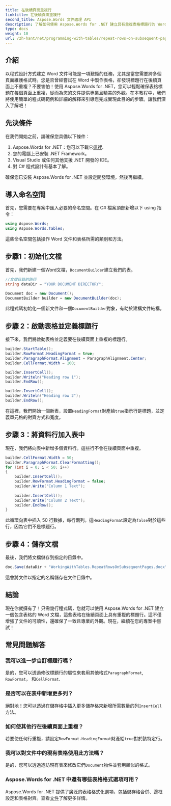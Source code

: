 ```yaml
---
title: 在後續頁面重複行
linktitle: 在後續頁面重複行
second_title: Aspose.Words 文件處理 API
description: 了解如何使用 Aspose.Words for .NET 建立具有重複表格標題行的 Word 文件。遵循本指南可確保文件專業且精緻。
type: docs
weight: 10
url: /zh-hant/net/programming-with-tables/repeat-rows-on-subsequent-pages/
---
```

## 介紹

以程式設計方式建立 Word 文件可能是一項艱鉅的任務，尤其是當您需要跨多個頁面維護格式時。您是否曾經嘗試在 Word 中製作表格，卻發現標題行在後續頁面上不重複？不要害怕！使用 Aspose.Words for .NET，您可以輕鬆確保表格標題在每個頁面上重複，從而為您的文件提供專業且精美的外觀。在本教程中，我們將使用簡單的程式碼範例和詳細的解釋來引導您完成實現此目的的步驟。讓我們深入了解吧！

## 先決條件

在我們開始之前，請確保您具備以下條件：

1.  Aspose.Words for .NET：您可以下載它[這裡](https://releases.aspose.com/words/net/).
2. 您的電腦上已安裝 .NET Framework。
3. Visual Studio 或任何其他支援 .NET 開發的 IDE。
4. 對 C# 程式設計有基本了解。

確保您已安裝 Aspose.Words for .NET 並設定開發環境，然後再繼續。

## 導入命名空間

首先，您需要在專案中匯入必要的命名空間。在 C# 檔案頂部新增以下 using 指令：

```csharp
using Aspose.Words;
using Aspose.Words.Tables;
```

這些命名空間包括操作 Word 文件和表格所需的類別和方法。

## 步驟1：初始化文檔

首先，我們新建一個Word文檔，`DocumentBuilder`建立我們的表。

```csharp
//文檔目錄的路徑
string dataDir = "YOUR DOCUMENT DIRECTORY";

Document doc = new Document();
DocumentBuilder builder = new DocumentBuilder(doc);
```

此程式碼初始化一個新文件和一個`DocumentBuilder`對象，有助於建構文件結構。

## 步驟 2：啟動表格並定義標題行

接下來，我們將啟動表格並定義要在後續頁面上重複的標題行。

```csharp
builder.StartTable();
builder.RowFormat.HeadingFormat = true;
builder.ParagraphFormat.Alignment = ParagraphAlignment.Center;
builder.CellFormat.Width = 100;

builder.InsertCell();
builder.Writeln("Heading row 1");
builder.EndRow();

builder.InsertCell();
builder.Writeln("Heading row 2");
builder.EndRow();
```

在這裡，我們開始一個新表，設置`HeadingFormat`財產給`true`指示行是標題，並定義單元格的對齊方式和寬度。

## 步驟 3：將資料行加入表中

現在，我們將向表中新增多個資料行。這些行不會在後續頁面中重複。

```csharp
builder.CellFormat.Width = 50;
builder.ParagraphFormat.ClearFormatting();
for (int i = 0; i < 50; i++)
{
    builder.InsertCell();
    builder.RowFormat.HeadingFormat = false;
    builder.Write("Column 1 Text");
    
    builder.InsertCell();
    builder.Write("Column 2 Text");
    builder.EndRow();
}
```

此循環向表中插入 50 行數據，每行兩列。這`HeadingFormat`設定為`false`對於這些行，因為它們不是標題行。

## 步驟 4：儲存文檔

最後，我們將文檔儲存到指定的目錄中。

```csharp
doc.Save(dataDir + "WorkingWithTables.RepeatRowsOnSubsequentPages.docx");
```

這會將文件以指定的名稱儲存在文件目錄中。

## 結論

現在你就擁有了！只需幾行程式碼，您就可以使用 Aspose.Words for .NET 建立一個包含表格的 Word 文檔，這些表格在後續頁面上具有重複的標題行。這不僅增強了文件的可讀性，還確保了一致且專業的外觀。現在，繼續在您的專案中嘗試！

## 常見問題解答

### 我可以進一步自訂標題行嗎？
是的，您可以透過修改標題行的屬性來套用其他格式`ParagraphFormat`, `RowFormat`， 和`CellFormat`.

### 是否可以在表中新增更多列？
絕對地！您可以透過在儲存格中插入更多儲存格來新增所需數量的列`InsertCell`方法。

### 如何使其他行在後續頁面上重複？
若要使任何行重複，請設定`RowFormat.HeadingFormat`財產給`true`對於該特定行。

### 我可以對文件中的現有表格使用此方法嗎？
是的，您可以透過造訪現有表來修改它們`Document`物件並套用類似的格式。

### Aspose.Words for .NET 中還有哪些表格格式選項可用？
 Aspose.Words for .NET 提供了廣泛的表格格式化選項，包括儲存格合併、邊框設定和表格對齊。查看[文件](https://reference.aspose.com/words/net/)了解更多詳情。